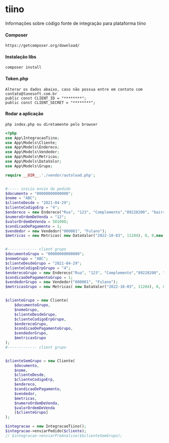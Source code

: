 # tiino
Informações sobre código fonte de integração para plataforma tiino

#### Composer
    https://getcomposer.org/download/

#### Instalação libs
    composer install
    
#### Token.php
    Alterar os dados abaixo, caso não possua entre em contato com contato@tunesoft.com.br
    public const CLIENT_ID = "********";
    public const CLIENT_SECRET = "********";
    
#### Rodar a aplicação
    php index.php ou diretamente pelo browser
    
    
```php
<?php
use App\IntegracaoTiino;
use App\Models\Cliente;
use App\Models\Endereco;
use App\Models\Vendedor;
use App\Models\Metricas;
use App\Models\DataValor;
use App\Models\Grupo;

require __DIR__.'./vendor/autoload.php';


#----- inicio envio do pedido
$documento = "00000000000000";
$nome = "ABC";
$clienteDesde = "2021-04-29";
$clienteCodigoErp = "4";
$endereco = new Endereco("Rua", "123", "Complemento","89228200", "bairro", "Joinville", "SC");
$numeroOrdemDeVenda = "12";
$valorOrdemDeVenda = 501000;
$condicaoDePagamento = 1;
$vendedor = new Vendedor("000001", "Fulano");
$metricas = new Metricas( new DataValor("2022-10-03", 11204), 0, 0,new DataValor("2020-07-01", 14100), 74990, 100, 18830.34, 3100);


#------------- client grupo
$documentoGrupo = "00000000000000";
$nomeGrupo = "ABC";
$clienteDesdeGrupo = "2021-04-29";
$clienteCodigoErpGrupo = "4";
$enderecoGrupo = new Endereco("Rua", "123", "Complemento","89228200", "bairro", "Joinville", "SC");
$condicaoDePagamentoGrupo = 1;
$vendedorGrupo = new Vendedor("000001", "Fulano");
$metricasGrupo = new Metricas( new DataValor("2022-10-03", 11204), 0, 0,new DataValor("2020-07-01", 14100), 74990, 100, 18830.34, 3100);


$clienteGrupo = new Cliente(
    $documentoGrupo,
    $nomeGrupo,
    $clienteDesdeGrupo,
    $clienteCodigoErpGrupo,
    $enderecoGrupo,
    $condicaoDePagamentoGrupo,
    $vendedorGrupo,
    $metricasGrupo
);
#------------- client grupo


$clienteSemGrupo = new Cliente(
    $documento,
    $nome,
    $clienteDesde,
    $clienteCodigoErp,
    $endereco,
    $condicaoDePagamento,
    $vendedor,
    $metricas,
    $numeroOrdemDeVenda,
    $valorOrdemDeVenda
    [$clienteGrupo]
);

$integracao = new IntegracaoTiino();
$integracao->enviarPedido($cliente);
// $integracao->enviarPreAnalise($$clienteSemGrupo);
```